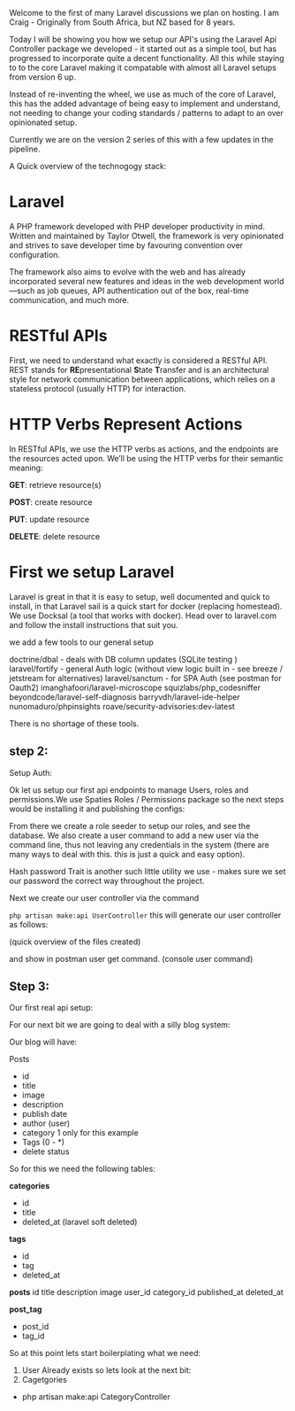 Welcome to the first of many Laravel discussions we plan on hosting. I am Craig - Originally from South Africa, but NZ based for 8 years.

Today I will be showing you how we setup our API's using the Laravel Api Controller package we developed - it started out as a simple tool, but has progressed to incorporate quite a decent functionality.
All this while staying to to the core Laravel making it compatable with almost all Laravel setups from version 6 up.

Instead of re-inventing the wheel, we use as much of the core of Laravel, this has the added advantage of being easy to implement and understand, not needing to change your coding standards / patterns to adapt to an over opinionated setup.

Currently we are on the version 2 series of this with a few updates in the pipeline.

A Quick overview of the technogogy stack:

# Laravel

A PHP framework developed with PHP developer productivity in mind. Written and maintained by Taylor Otwell, the framework is very opinionated and strives to save developer time by favouring convention over configuration.

The framework also aims to evolve with the web and has already incorporated several new features and ideas in the web development world—such as job queues, API authentication out of the box, real-time communication, and much more.

# RESTful APIs

First, we need to understand what exactly is considered a RESTful API. REST stands for **RE**presentational **S**tate **T**ransfer and is an architectural style for network communication between applications, which relies on a stateless protocol (usually HTTP) for interaction.

# HTTP Verbs Represent Actions

In RESTful APIs, we use the HTTP verbs as actions, and the endpoints are the resources acted upon. We’ll be using the HTTP verbs for their semantic meaning:

**GET**: retrieve resource(s)

**POST**: create resource

**PUT**: update resource

**DELETE**: delete resource

# First we setup Laravel

Laravel is great in that it is easy to setup, well documented and quick to install, in that Laravel sail is a quick start for docker (replacing homestead). We use Docksal (a tool that works with docker).
Head over to laravel.com and follow the install instructions that suit you.

we add a few tools to our general setup

doctrine/dbal - deals with DB column updates (SQLite testing )
laravel/fortify - general Auth logic (without view logic built in - see breeze / jetstream for alternatives)
laravel/sanctum - for SPA Auth (see postman for Oauth2)
imanghafoori/laravel-microscope
squizlabs/php_codesniffer
beyondcode/laravel-self-diagnosis
barryvdh/laravel-ide-helper
nunomaduro/phpinsights
roave/security-advisories:dev-latest

There is no shortage of these tools.

## step 2:

Setup Auth:

Ok let us setup our first api endpoints to manage Users, roles and permissions.We use Spaties Roles / Permissions package so the next steps would be installing it and publishing the configs:

From there we create a role seeder to setup our roles, and see the database.
We also create a user command to add a new user via the command line, thus not leaving any credentials in the system (there are many ways to deal with this. this is just a quick and easy option).

Hash password Trait is another such little utility we use - makes sure we set our password the correct way throughout the project.

Next we create our user controller via the command

`php artisan make:api UserController` this will generate our user controller as follows:

(quick overview of the files created)

and show in postman user get command. (console user command)

## Step 3:

Our first real api setup:

For our next bit we are going to deal with a silly blog system:

Our blog will have:

Posts

-   id
-   title
-   image
-   description
-   publish date
-   author (user)
-   category 1 only for this example
-   Tags (0 - \*)
-   delete status

So for this we need the following tables:

**categories**

-   id
-   title
-   deleted_at (laravel soft deleted)

**tags**

-   id
-   tag
-   deleted_at

**posts**
id
title
description
image
user_id
category_id
published_at
deleted_at

**post_tag**

-   post_id
-   tag_id

So at this point lets start boilerplating what we need:

1. User Already exists so lets look at the next bit:
2. Cagetgories

-   php artisan make:api CategoryController
